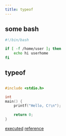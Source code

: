 ```yaml
---
title: typeof
---
```


## some bash

```bash {#bash1 .aswer a="A" b="asdf"}
#!/bin/bash

if [ -f /home/user ]; then
    echo hi userhome
fi
```

## typeof

```c {file="_typeof.c"}

#include <stdio.h>

int 
main() {
    printf("Hello, C!\n");
    
    return 0;
}
```
[executed](/executed/c/typeof)
[reference](/c/typeof)
